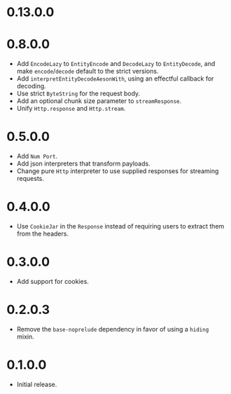 # 0.13.0.0

# 0.8.0.0

* Add `EncodeLazy` to `EntityEncode` and `DecodeLazy` to `EntityDecode`, and make `encode`/`decode` default to the
  strict versions.
* Add `interpretEntityDecodeAesonWith`, using an effectful callback for decoding.
* Use strict `ByteString` for the request body.
* Add an optional chunk size parameter to `streamResponse`.
* Unify `Http.response` and `Http.stream`.

# 0.5.0.0
* Add `Num Port`.
* Add json interpreters that transform payloads.
* Change pure `Http` interpreter to use supplied responses for streaming requests.

# 0.4.0.0
* Use `CookieJar` in the `Response` instead of requiring users to extract them from the headers.

# 0.3.0.0
* Add support for cookies.

# 0.2.0.3
* Remove the `base-noprelude` dependency in favor of using a `hiding` mixin.

# 0.1.0.0
* Initial release.
